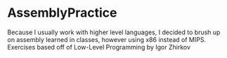 # AssemblyPractice
Because I usually work with higher level languages, I decided to brush up on assembly learned in classes, however using x86 instead of MIPS. Exercises based off of Low-Level Programming by Igor Zhirkov 
